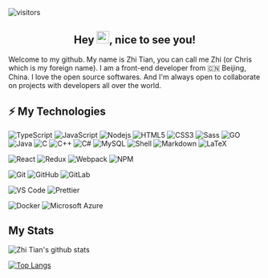 ![visitors](https://visitor-badge.glitch.me/badge?page_id=tianzhich.tianzhich)
<h2 align="center">Hey <img src="https://media.giphy.com/media/hvRJCLFzcasrR4ia7z/giphy.gif" width="25px">, nice to see you!</h2>

<!--
**tianzhich/tianzhich** is a ✨ _special_ ✨ repository because its `README.md` (this file) appears on your GitHub profile.

Here are some ideas to get you started:

- 🔭 I’m currently working on ...
- 🌱 I’m currently learning ...
- 👯 I’m looking to collaborate on ...
- 🤔 I’m looking for help with ...
- 💬 Ask me about ...
- 📫 How to reach me: ...
- 😄 Pronouns: ...
- ⚡ Fun fact: ...
-->

Welcome to my github. My name is Zhi Tian, you can call me Zhi (or Chris which is my foreign name). I am a front-end developer from 🇨🇳 Beijing, China. I love the open source softwares. And I'm always open to collaborate on projects with developers all over the world.

## ⚡ My Technologies

![TypeScript](https://img.shields.io/badge/-TypeScript-007ACC?style=flat-square&logo=typescript)
![JavaScript](https://img.shields.io/badge/-JavaScript-black?style=flat-square&logo=javascript)
![Nodejs](https://img.shields.io/badge/-Nodejs-black?style=flat-square&logo=Node.js)
![HTML5](https://img.shields.io/badge/-HTML5-E34F26?style=flat-square&logo=html5&logoColor=white)
![CSS3](https://img.shields.io/badge/-CSS3-1572B6?style=flat-square&logo=css3)
![Sass](https://img.shields.io/badge/-Sass-CC6699?style=flat-square&logo=sass&logoColor=white)
![GO](https://img.shields.io/badge/GO-%2300ADD8.svg?&style=flat-square&logo=go&logoColor=white)
![Java](https://img.shields.io/badge/Java-%23ED8B00.svg?&style=flat-square&logo=java&logoColor=white")
![C](https://img.shields.io/badge/C%20-%2300599C.svg?&style=flat-square&logo=c&logoColor=white")
![C++](https://img.shields.io/badge/C++%20-%2300599C.svg?&style=flat-square&logo=c%2B%2B&ogoColor=white)
![C#](https://img.shields.io/badge/C%23%20-%23239120.svg?&style=flat-square&logo=c-sharp&logoColor=white")
![MySQL](https://img.shields.io/badge/-MySQL-black?style=flat-square&logo=mysql)
![Shell](https://img.shields.io/badge/-Shell-blasck?style=flat-square&logo=Shell)
![Markdown](https://img.shields.io/badge/markdown-%23000000.svg?&style=flat-square&logo=markdown&logoColor=white)
![LaTeX](https://img.shields.io/badge/latex%20-%23008080.svg?&style=flat-square&logo=latex&logoColor=white)

![React](https://img.shields.io/badge/-React-black?style=flat-square&logo=react)
![Redux](https://img.shields.io/badge/-Redux-764ABC?style=flat-square&logo=redux&logoColor=white)
![Webpack](https://img.shields.io/badge/-Webpack-8DD6F9?style=flat-square&logo=webpack&logoColor=white)
![NPM](https://img.shields.io/badge/-NPM-CB3837?style=flat-square&logo=npm&logoColor=white)

![Git](https://img.shields.io/badge/-Git-black?style=flat-square&logo=git)
![GitHub](https://img.shields.io/badge/-GitHub-181717?style=flat-square&logo=github)
![GitLab](https://img.shields.io/badge/-GitLab-FCA121?style=flat-square&logo=gitlab)

![VS Code](https://img.shields.io/badge/-VS%20Code-007ACC?style=flat-square&logo=visual-studio-code)
![Prettier](https://img.shields.io/badge/-Prettier-F7B93E?style=flat-square&logo=prettier&logoColor=white)

![Docker](https://img.shields.io/badge/-Docker-black?style=flat-square&logo=docker)
![Microsoft Azure](https://img.shields.io/badge/Microsoft%20Azure-232F7E?style=flat-square&logo=microsoft-azure)

## My Stats
![Zhi Tian's github stats](https://github-readme-stats.vercel.app/api?username=tianzhich&show_icons=true&theme=chartreuse-dark)

[![Top Langs](https://github-readme-stats.vercel.app/api/top-langs/?username=tianzhich&layout=compact)](https://github.com/anuraghazra/github-readme-stats)
